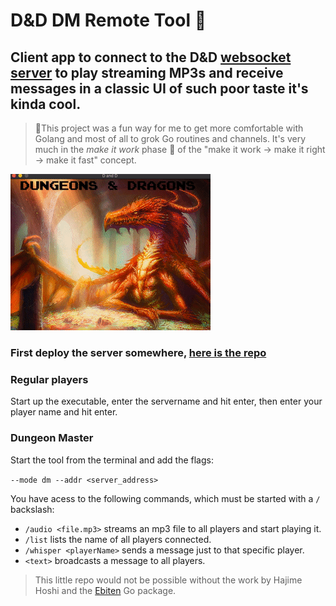 # D&D DM Remote Tool 🧙
## Client app to connect to the D&D [websocket server](https://github.com/feliperyan/dand_server_tool) to play streaming MP3s and receive messages in a classic UI of such poor taste it's kinda cool.

> 🚨This project was a fun way for me to get more comfortable with Golang and most of all to grok Go routines and channels. It's very much in the _make it work_ phase 🍝 of the "make it work -> make it right -> make it fast" concept.

![GitHub Logo](animated.gif)

### First deploy the server somewhere, [here is the repo](https://github.com/feliperyan/dand_server_tool)

### Regular players
Start up the executable, enter the servername and hit enter, then enter your player name and hit enter.

### Dungeon Master
Start the tool from the terminal and add the flags:

```--mode dm --addr <server_address>```

You have acess to the following commands, which must be started with a ```/``` backslash:
- ```/audio <file.mp3>``` streams an mp3 file to all players and start playing it.
- ```/list``` lists the name of all players connected.
- ```/whisper <playerName>``` sends a message just to that specific player.
- ```<text>``` broadcasts a message to all players.

> This little repo would not be possible without the work by Hajime Hoshi and the [Ebiten](https://github.com/hajimehoshi/ebiten) Go package.

